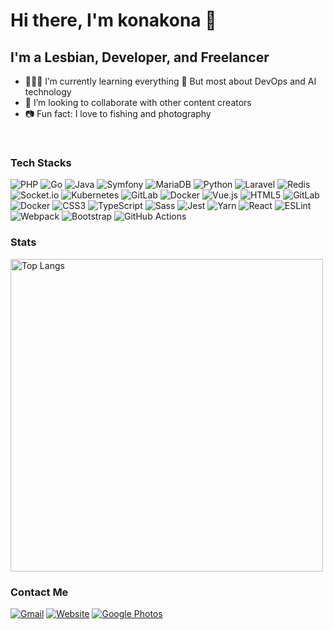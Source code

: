 # Hi there, I'm konakona 👋

## I'm a Lesbian, Developer, and Freelancer

- 🙇🏻‍♀️ I’m currently learning everything 🤣   But most about DevOps and AI technology
- 🥳 I’m looking to collaborate with other content creators
- 📷 Fun fact: I love to fishing and photography
<br />

### Tech Stacks

![PHP](https://img.shields.io/badge/PHP-777BB4?style=for-the-badge&logo=php&logoColor=white)
![Go](https://img.shields.io/badge/Go-00ADD8?style=for-the-badge&logo=go&logoColor=white)
![Java](https://img.shields.io/badge/Java-007396?style=for-the-badge&logo=java&logoColor=white)
![Symfony](https://img.shields.io/badge/Symfony-000000?style=for-the-badge&logo=Symfony&logoColor=white)
![MariaDB](https://img.shields.io/badge/MariaDB-003545?style=for-the-badge&logo=mariadb&logoColor=white)
![Python](https://img.shields.io/badge/Python-3776AB?style=for-the-badge&logo=python&logoColor=white)
![Laravel](https://img.shields.io/badge/Laravel-FF2D20?style=for-the-badge&logo=laravel&logoColor=white)
![Redis](https://img.shields.io/badge/redis-%23DD0031.svg?&style=for-the-badge&logo=redis&logoColor=white)
![Socket.io](https://img.shields.io/badge/socket.io-010101?style=for-the-badge&logo=socket.io&logoColor=white)
![Kubernetes](https://img.shields.io/badge/kubernetes-326ce5.svg?&style=for-the-badge&logo=kubernetes&logoColor=white)
![GitLab](https://img.shields.io/badge/GitLab-330F63?style=for-the-badge&logo=gitlab&logoColor=white)
![Docker](https://img.shields.io/badge/Docker-2CA5E0?style=for-the-badge&logo=docker&logoColor=white)
![Vue.js](https://img.shields.io/badge/Vue.js-35495E?style=for-the-badge&logo=vuedotjs&logoColor=4FC08D)
![HTML5](https://img.shields.io/badge/-HTML5-%23E34F26?style=for-the-badge&logo=html5&logoColor=white)
![GitLab](https://img.shields.io/badge/GitLab-330F63?style=for-the-badge&logo=gitlab&logoColor=white)
![Docker](https://img.shields.io/badge/Docker-2CA5E0?style=for-the-badge&logo=docker&logoColor=white)
![CSS3](https://img.shields.io/badge/-CSS3-%231572B6?style=for-the-badge&logo=css3&logoColor=white)
![TypeScript](https://img.shields.io/badge/-TypeScript-%23007ACC?style=for-the-badge&logo=typescript&logoColor=white)
![Sass](https://img.shields.io/badge/-Sass-%23CC6699?style=for-the-badge&logo=sass&logoColor=white)
![Jest](https://img.shields.io/badge/-Jest-%23C21325?style=for-the-badge&logo=jest&logoColor=white)
![Yarn](https://img.shields.io/badge/-Yarn-%232C8EBB?style=for-the-badge&logo=yarn&logoColor=white)
![React](https://img.shields.io/badge/-React-%2361DAFB?style=for-the-badge&logo=react&logoColor=white)
![ESLint](https://img.shields.io/badge/-ESLint-%234B32C3?style=for-the-badge&logo=eslint&logoColor=white)
![Webpack](https://img.shields.io/badge/-Webpack-%238DD6F9?style=for-the-badge&logo=webpack&logoColor=white)
![Bootstrap](https://img.shields.io/badge/-Bootstrap-%23563D7C?style=for-the-badge&logo=bootstrap&logoColor=white)
![GitHub Actions](https://img.shields.io/badge/-GitHub_Actions-%232088FF?style=for-the-badge&logo=github-actions&logoColor=white)

### Stats

<!--![Anurag's GitHub stats](https://github-readme-stats.vercel.app/api?username=54853315&show_icons=true&theme=shades-of-purple)-->

<div style="display:flex;">
<!--   <img src="http://github-readme-streak-stats.herokuapp.com?user=54853315" width="500" alt="GitHub Streak Image" /> -->
  <img src="https://github-readme-stats.vercel.app/api/top-langs/?username=54853315&layout=compact" width="500" alt="Top Langs" />
</div>

### Contact Me

[![Gmail](https://img.shields.io/badge/Gmail-D14836?style=for-the-badge&logo=gmail&logoColor=white)](mailto:konakona.xiong@gmail.com)
[![Website](https://img.shields.io/badge/Website-222222?style=for-the-badge&logo=About.me&logoColor=white)](https://www.crazyphper.com)
[![Google Photos](https://img.shields.io/badge/Google_Photos-4285F4?style=for-the-badge&logo=google-photos&logoColor=white)](https://photos.app.goo.gl/mfxL1NA6oS8UUiPY8)


